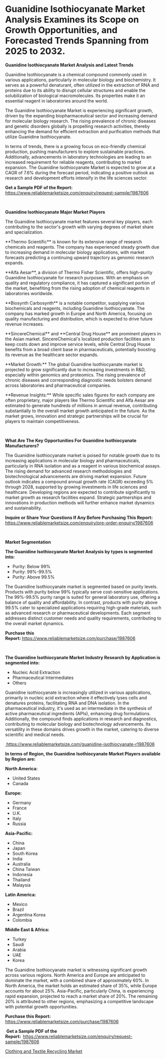 <p><h1>Guanidine Isothiocyanate Market Analysis Examines its Scope on Growth Opportunities, and Forecasted Trends Spanning from 2025 to 2032.</h1></p><p><strong>Guanidine Isothiocyanate Market Analysis and Latest Trends</strong></p>
<p><p>Guanidine Isothiocyanate is a chemical compound commonly used in various applications, particularly in molecular biology and biochemistry. It serves as a powerful denaturant, often utilized in the extraction of RNA and proteins due to its ability to disrupt cellular structures and enable the solubilization of biological macromolecules. Its properties make it an essential reagent in laboratories around the world.</p><p>The Guanidine Isothiocyanate Market is experiencing significant growth, driven by the expanding biopharmaceutical sector and increasing demand for molecular biology research. The rising prevalence of chronic diseases and genetic disorders globally is propelling research activities, thereby enhancing the demand for efficient extraction and purification methods that utilize Guanidine Isothiocyanate.</p><p>In terms of trends, there is a growing focus on eco-friendly chemical production, pushing manufacturers to explore sustainable practices. Additionally, advancements in laboratory technologies are leading to an increased requirement for reliable reagents, contributing to market expansion. The Guanidine Isothiocyanate Market is expected to grow at a CAGR of 7.6% during the forecast period, indicating a positive outlook as research and development efforts intensify in the life sciences sector.</p></p>
<p><strong>Get a Sample PDF of the Report:&nbsp;</strong> <a href="https://www.reliablemarketsize.com/enquiry/request-sample/1987606?utm_campaign=2759&utm_medium=2&utm_source=Github&utm_content=ia&utm_term=01042025&utm_id=guanidine-isothiocyanate">https://www.reliablemarketsize.com/enquiry/request-sample/1987606</a></p>
<p>&nbsp;</p>
<p><strong>Guanidine Isothiocyanate Major Market Players</strong></p>
<p><p>The Guanidine Isothiocyanate market features several key players, each contributing to the sector's growth with varying degrees of market share and specialization. </p><p>**Thermo Scientific** is known for its extensive range of research chemicals and reagents. The company has experienced steady growth due to increasing demand in molecular biology applications, with market forecasts predicting a continuing upward trajectory as genomic research expands.</p><p>**Alfa Aesar**, a division of Thermo Fisher Scientific, offers high-purity Guanidine Isothiocyanate for research purposes. With an emphasis on quality and regulatory compliance, it has captured a significant portion of the market, benefiting from the rising adoption of chemical reagents in laboratories worldwide.</p><p>**Biosynth Carbosynth** is a notable competitor, supplying various biochemicals and reagents, including Guanidine Isothiocyanate. The company has marked growth in Europe and North America, focusing on quality manufacturing and distribution, which is expected to drive future revenue increases.</p><p>**SincereChemical** and **Central Drug House** are prominent players in the Asian market. SincereChemical's localized production facilities aim to keep costs down and improve service levels, while Central Drug House benefits from a broad client base in pharmaceuticals, potentially boosting its revenue as the healthcare sector expands.</p><p>**Market Growth:** The global Guanidine Isothiocyanate market is projected to grow significantly due to increasing investments in R&D, especially within genomics and proteomics. The rising prevalence of chronic diseases and corresponding diagnostic needs bolsters demand across laboratories and pharmaceutical companies.</p><p>**Revenue Insights:** While specific sales figures for each company are often proprietary, major players like Thermo Scientific and Alfa Aesar are estimated to generate hundreds of millions in annual revenue, contributing substantially to the overall market growth anticipated in the future. As the market grows, innovation and strategic partnerships will be crucial for players to maintain competitiveness.</p></p>
<p>&nbsp;</p>
<p><strong>What Are The Key Opportunities For Guanidine Isothiocyanate Manufacturers?</strong></p>
<p><p>The Guanidine Isothiocyanate market is poised for notable growth due to its increasing applications in molecular biology and pharmaceuticals, particularly in RNA isolation and as a reagent in various biochemical assays. The rising demand for advanced research methodologies and biotechnological advancements are driving market expansion. Future outlook indicates a compound annual growth rate (CAGR) exceeding 5% through 2028, supported by growing investments in life sciences and healthcare. Developing regions are expected to contribute significantly to market growth as research facilities expand. Strategic partnerships and innovations in production methods will further enhance market dynamics and sustainability.</p></p>
<p><strong>Inquire or Share Your Questions If Any Before Purchasing This Report:</strong> <a href="https://www.reliablemarketsize.com/enquiry/pre-order-enquiry/1987606?utm_campaign=2759&utm_medium=2&utm_source=Github&utm_content=ia&utm_term=01042025&utm_id=guanidine-isothiocyanate">https://www.reliablemarketsize.com/enquiry/pre-order-enquiry/1987606</a></p>
<p>&nbsp;</p>
<p><strong>Market Segmentation</strong></p>
<p><strong>The Guanidine Isothiocyanate Market Analysis by types is segmented into:</strong></p>
<p><ul><li>Purity: Below 99%</li><li>Purity: 99%-99.5%</li><li>Purity: Above 99.5%</li></ul></p>
<p><p>The Guanidine Isothiocyanate market is segmented based on purity levels. Products with purity below 99% typically serve cost-sensitive applications. The 99%-99.5% purity range is suited for general laboratory use, offering a balance of quality and affordability. In contrast, products with purity above 99.5% cater to specialized applications requiring high-grade materials, such as advanced research or pharmaceutical developments. Each segment addresses distinct customer needs and quality requirements, contributing to the overall market dynamics.</p></p>
<p><strong>Purchase this Report:&nbsp;</strong><a href="https://www.reliablemarketsize.com/purchase/1987606?utm_campaign=2759&utm_medium=2&utm_source=Github&utm_content=ia&utm_term=01042025&utm_id=guanidine-isothiocyanate">https://www.reliablemarketsize.com/purchase/1987606</a></p>
<p>&nbsp;</p>
<p><strong>The Guanidine Isothiocyanate Market Industry Research by Application is segmented into:</strong></p>
<p><ul><li>Nucleic Acid Extraction</li><li>Pharmaceutical Intermediates</li><li>Others</li></ul></p>
<p><p>Guanidine isothiocyanate is increasingly utilized in various applications, primarily in nucleic acid extraction where it effectively lyses cells and denatures proteins, facilitating RNA and DNA isolation. In the pharmaceutical industry, it's used as an intermediate in the synthesis of active pharmaceutical ingredients (APIs), enhancing drug formulations. Additionally, the compound finds applications in research and diagnostics, contributing to molecular biology and biotechnology advancements. Its versatility in these domains drives growth in the market, catering to diverse scientific and medical needs.</p></p>
<p><a href="https://www.reliablemarketsize.com/guanidine-isothiocyanate-r1987606?utm_campaign=2759&utm_medium=2&utm_source=Github&utm_content=ia&utm_term=01042025&utm_id=guanidine-isothiocyanate">&nbsp;https://www.reliablemarketsize.com/guanidine-isothiocyanate-r1987606</a></p>
<p><strong>In terms of Region, the Guanidine Isothiocyanate Market Players available by Region are:</strong></p>
<p>
    <p> <strong> North America: </strong>
        <ul>
            <li>United States</li>
            <li>Canada</li>
        </ul>
        </p> 
    <p> <strong> Europe: </strong>
        <ul>
            <li>Germany</li>
            <li>France</li>
            <li>U.K.</li>
            <li>Italy</li>
            <li>Russia</li>
        </ul>
        </p> 
    <p> <strong> Asia-Pacific: </strong>
        <ul>
            <li>China</li>
            <li>Japan</li>
            <li>South Korea</li>
            <li>India</li>
            <li>Australia</li>
            <li>China Taiwan</li>
            <li>Indonesia</li>
            <li>Thailand</li>
            <li>Malaysia</li>
        </ul>
        </p> 
    <p> <strong> Latin America: </strong>
        <ul>
            <li>Mexico</li>
            <li>Brazil</li>
            <li>Argentina Korea</li>
            <li>Colombia</li>
        </ul>
        </p> 
    <p> <strong> Middle East & Africa: </strong>
        <ul>
            <li>Turkey</li>
            <li>Saudi</li>
            <li>Arabia</li>
            <li>UAE</li>
            <li>Korea</li>
        </ul>
    </p>
    </p>
<p><p>The Guanidine Isothiocyanate market is witnessing significant growth across various regions. North America and Europe are anticipated to dominate the market, with a combined share of approximately 60%. In North America, the market holds an estimated share of 35%, while Europe accounts for about 25%. Asia-Pacific, particularly China, is experiencing rapid expansion, projected to reach a market share of 20%. The remaining 20% is attributed to other regions, emphasizing a competitive landscape with potential growth opportunities.</p></p>
<p><strong>Purchase this Report: </strong><a href="https://www.reliablemarketsize.com/purchase/1987606?utm_campaign=2759&utm_medium=2&utm_source=Github&utm_content=ia&utm_term=01042025&utm_id=guanidine-isothiocyanate">https://www.reliablemarketsize.com/purchase/1987606</a></p>
<p>&nbsp;<strong>Get a Sample PDF of the Report:&nbsp;&nbsp;</strong><a href="https://www.reliablemarketsize.com/enquiry/request-sample/1987606?utm_campaign=2759&utm_medium=2&utm_source=Github&utm_content=ia&utm_term=01042025&utm_id=guanidine-isothiocyanate">https://www.reliablemarketsize.com/enquiry/request-sample/1987606</a></p>
<p><strong></strong></p>
<p><p><a href="https://github.com/meuskocov/Market-Research-Report-List-1/blob/main/clothing-and-textile-recycling-market.md?utm_campaign=2759&utm_medium=2&utm_source=Github&utm_content=ia&utm_term=01042025&utm_id=guanidine-isothiocyanate">Clothing and Textile Recycling Market</a></p></p>